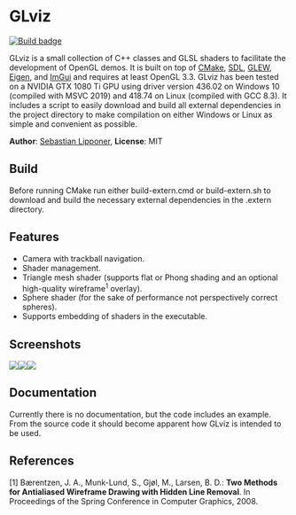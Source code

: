 # GLviz
[![Build badge](https://github.com/sebastianlipponer/glviz/actions/workflows/build.yml/badge.svg)](https://github.com/sebastianlipponer/glviz/actions?workflow=build)

GLviz is a small collection of C++ classes and GLSL shaders to facilitate the development of OpenGL demos. It is built on top of [CMake](http://www.cmake.org/), [SDL](http://libsdl.org), [GLEW](http://glew.sourceforge.net), [Eigen](http://eigen.tuxfamily.org/), and [ImGui](https://github.com/ocornut/imgui) and requires at least OpenGL 3.3. GLviz has been tested on a NVIDIA GTX 1080 Ti GPU using driver version 436.02 on Windows 10 (compiled with MSVC 2019) and 418.74 on Linux (compiled with GCC 8.3). It includes a script to easily download and build all external dependencies in the project directory to make compilation on either Windows or Linux as simple and convenient as possible.

**Author**: [Sebastian Lipponer](http://sebastianlipponer.de), **License**: MIT

## Build

Before running CMake run either build-extern.cmd or build-extern.sh to download and build the necessary external dependencies in the .extern directory.

## Features

* Camera with trackball navigation.
* Shader management.
* Triangle mesh shader (supports flat or Phong shading and an optional high-quality wireframe<sup>1</sup> overlay).
* Sphere shader (for the sake of performance not perspectively correct spheres).
* Supports embedding of shaders in the executable.

## Screenshots

[![](http://sebastianlipponer.github.io/glviz/dragon_thumbnail.png)](http://sebastianlipponer.github.io/glviz/dragon.png)[![](http://sebastianlipponer.github.io/glviz/dragon_wireframe_thumbnail.png)](http://sebastianlipponer.github.io/glviz/dragon_wireframe.png)[![](http://sebastianlipponer.github.io/glviz/dragon_spheres_thumbnail.png)](http://sebastianlipponer.github.io/glviz/dragon_spheres.png)

## Documentation

Currently there is no documentation, but the code includes an example. From the source code it should become apparent how GLviz is intended to be used.

## References

[1] Bærentzen, J. A., Munk-Lund, S., Gjøl, M., Larsen, B. D.: **Two Methods for Antialiased Wireframe Drawing with Hidden Line Removal**. In Proceedings of the Spring Conference in Computer Graphics, 2008.
